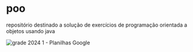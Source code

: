 # poo
repositório destinado a solução de exercícios de programação orientada a objetos usando java

![grade 2024 1 - Planilhas Google](https://github.com/rodrigo-venetillo/poo/assets/130670769/180070c8-fb62-4546-955b-2466df6ab68f)
